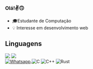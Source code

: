 ### Olá!✌️🙃
- 🎓Estudante de Computação
- 💡 Interesse em desenvolvimento web

## Linguagens

<div style="display: inline-block;">
  <img align="center" src="https://github-readme-stats.vercel.app/api?username=nojirilucas&show_icons=true&count_private=true&hide_title=true" />
  <img align="center" src="https://github-readme-stats.vercel.app/api/top-langs/?username=nojirilucas&layout=compact&hide_title=true" />
</div>

<br/>

<div style="display: inline-block;">
  <a href="https://wa.me/5517982229566">
    <img align="center" alt="Whatsapp" src="https://img.shields.io/badge/WhatsApp-25D366?style=for-the-badge&logo=whatsapp&logoColor=white" />
  </a>
  <img align="center" alt="C" src="https://img.shields.io/badge/C-00599C?style=for-the-badge&logo=c&logoColor=white" />
  <img align="center" alt="C++" src="https://img.shields.io/badge/C%2B%2B-00599C?style=for-the-badge&logo=c%2B%2B&logoColor=white" />
  <img align="center" alt="Rust" src="https://img.shields.io/badge/Rust-000000?style=for-the-badge&logo=rust&logoColor=white" />
</div>
